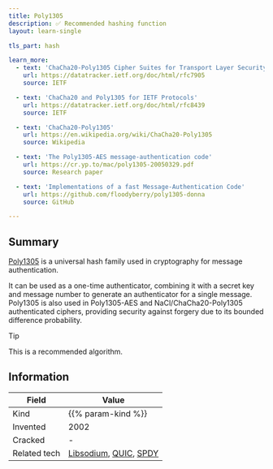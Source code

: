 ```yaml
---
title: Poly1305
description: ✅ Recommended hashing function
layout: learn-single

tls_part: hash

learn_more:
  - text: 'ChaCha20-Poly1305 Cipher Suites for Transport Layer Security (TLS)'
    url: https://datatracker.ietf.org/doc/html/rfc7905
    source: IETF

  - text: 'ChaCha20 and Poly1305 for IETF Protocols'
    url: https://datatracker.ietf.org/doc/html/rfc8439
    source: IETF

  - text: 'ChaCha20-Poly1305'
    url: https://en.wikipedia.org/wiki/ChaCha20-Poly1305
    source: Wikipedia

  - text: 'The Poly1305-AES message-authentication code'
    url: https://cr.yp.to/mac/poly1305-20050329.pdf
    source: Research paper

  - text: 'Implementations of a fast Message-Authentication Code'
    url: https://github.com/floodyberry/poly1305-donna
    source: GitHub

---
```


## Summary

[Poly1305] is a universal hash family used in cryptography for message authentication.

It can be used as a one-time authenticator, combining it with a secret key and message number to generate an authenticator for a single message. Poly1305 is also used in Poly1305-AES and NaCl/ChaCha20-Poly1305 authenticated ciphers, providing security against forgery due to its bounded difference probability.

> [!TIP]
> This is a recommended algorithm.

## Information

| Field        | Value                       |
|--------------|-----------------------------|
| Kind         | {{% param-kind %}}          |
| Invented     | 2002                        |
| Cracked      | -                           |
| Related tech | [Libsodium], [QUIC], [SPDY] |

[Poly1305]: https://en.wikipedia.org/wiki/Poly1305
[Libsodium]: https://en.wikipedia.org/wiki/NaCl_(software)#Libsodium
[QUIC]: https://en.wikipedia.org/wiki/QUIC
[SPDY]: https://en.wikipedia.org/wiki/SPDY
